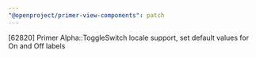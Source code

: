 ```yaml
---
"@openproject/primer-view-components": patch
---
```


[62820] Primer Alpha::ToggleSwitch locale support, set default values for On and Off labels
